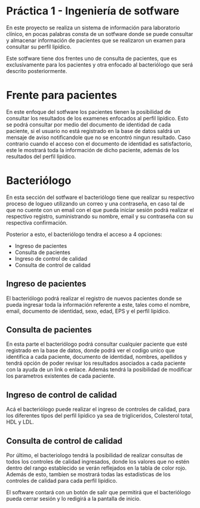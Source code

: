 # Práctica 1 - Ingeniería de sotfware

En este proyecto se realiza un sistema de información para laboratorio clínico, en pocas palabras consta de un sotfware donde se puede consultar y almacenar información de pacientes que se realizaron un examen para consultar su perfil lipídico.

Este sotfware tiene dos frentes uno de consulta de pacientes, que es exclusivamente para los pacientes y otra enfocado al bacteriólogo que será descrito posteriormente.

# Frente para pacientes

En este enfoque del sotfware los pacientes tienen la posibilidad de consultar los resultados de los examenes enfocados al perfil lipídico. Esto se podrá consultar por medio del documento de identidad de cada paciente, si el usuario no está registrado en la base de datos saldrá un mensaje de aviso notificandole que no se encontró ningun resultado. Caso contrario cuando el acceso con el documento de identidad es satisfactorio, este le mostrará toda la información de dicho paciente, además de los resultados del perfil lipídico. 

# Bacteriólogo

En esta sección del sotfware el bacteriólogo tiene que realizar su respectivo proceso de logueo utilizando un correo y una contraseña, en caso tal de que no cuente con un email con el que pueda iniciar sesión podrá realizar el respectivo registro, suministrando su nombre, email y su contraseña con su respectiva confirmación. 

Posterior a esto, el bacteriólogo tendra el acceso a 4 opciones: 

- Ingreso de pacientes
- Consulta de pacientes 
- Ingreso de control de calidad
- Consulta de control de calidad 

## Ingreso de pacientes

El bacteriólogo podrá realizar el registro de nuevos pacientes donde se pueda ingresar toda la información referente a este, tales como el nombre, email, documento de identidad, sexo, edad, EPS y el perfil lipídico.

## Consulta de pacientes

En esta parte el bacteriólogo podrá consultar cualquier paciente que esté registrado en la base de datos, donde podrá ver el codigo unico que identifica a cada paciente, documento de identidad, nombres, apellidos y tendrá opción de poder revisar los resultados asociados a cada paciente con la ayuda de un link o enlace. Además tendrá la posibilidad de modificar los parametros existentes de cada paciente.

## Ingreso de control de calidad

Acá el bacteriólogo puede realizar el ingreso de controles de calidad, para los diferentes tipos del perfil lipídico ya sea de trigliceridos, Colesterol total, HDL y LDL.

## Consulta de control de calidad

Por último, el bacteriologo tendrá la posibilidad de realizar consultas de todos los controles de calidad ingresados, donde los valores que no estén dentro del rango establecido se verán reflejados en la tabla de color rojo. Además de esto, tambien se mostrará todas las estadisticas de los controles de calidad para cada perfil lipídico.



El software contará con un botón de salir que permitirá que el bacteriólogo pueda cerrar sesión y lo redigirá a la pantalla de inicio.




